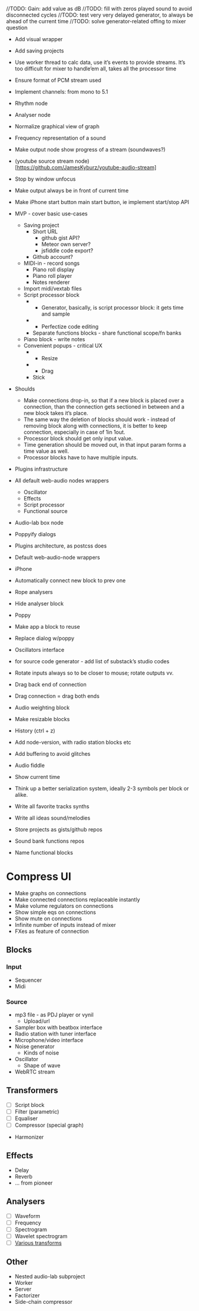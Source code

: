 
//TODO: Gain: add value as dB
//TODO: fill with zeros played sound to avoid disconnected cycles
//TODO: test very very delayed generator, to always be ahead of the current time
//TODO: solve generator-related offing to mixer question

* Add visual wrapper
* Add saving projects
* Use worker thread to calc data, use it’s events to provide streams. It’s too difficult for mixer to handle’em all, takes all the processor time
* Ensure format of PCM stream used
* Implement channels: from mono to 5.1
* Rhythm node
* Analyser node
* Normalize graphical view of graph
* Frequency representation of a sound
* Make output node show progress of a stream (soundwaves?)
* (youtube source stream node)[https://github.com/JamesKyburz/youtube-audio-stream]
* Stop by window unfocus
* Make output always be in front of current time


* Make iPhone start button main start button, ie implement start/stop API

* MVP - cover basic use-cases
	* Saving project
		* Short URL
			* github gist API?
			* Meteor own server?
			* jsfiddle code export?
		* Github account?
	* MIDI-in - record songs
		* Piano roll display
		* Piano roll player
		* Notes renderer
	* Import midi/vextab files
	* Script processor block
		* + Generator, basically, is script processor block: it gets time and sample
		* + Perfectize code editing
		* Separate functions blocks - share functional scope/fn banks
	* Piano block - write notes
	* Convenient popups - critical UX
		* + Resize
		* + Drag
		* Stick

* Shoulds
	* Make connections drop-in, so that if a new block is placed over a connection, than the connection gets sectioned in between and a new block takes it’s place.
	* The same way the deletion of blocks should work - instead of removing block along with connections, it is better to keep connection, especially in case of 1in 1out.
	* Processor block should get only input value.
	* Time generation should be moved out, in that input param forms a time value as well.
	* Processor blocks have to have multiple inputs.

* Plugins infrastructure
* All default web-audio nodes wrappers
	* Oscillator
	* Effects
	* Script processor
	* Functional source
* Audio-lab box node
* Poppyify dialogs

* Plugins architecture, as postcss does
* Default web-audio-node wrappers
* iPhone
* Automatically connect new block to prev one
* Rope analysers
* Hide analyser block
* Poppy
* Make app a block to reuse
* Replace dialog w/poppy
* Oscillators interface
* for source code generator - add list of substack’s studio codes
* Rotate inputs always so to be closer to mouse; rotate outputs vv.
* Drag back end of connection
* Drag connection = drag both ends
* Audio weighting block
* Make resizable blocks
* History (ctrl + z)
* Add node-version, with radio station blocks etc
* Add buffering to avoid glitches
* Audio fiddle
* Show current time
* Think up a better serialization system, ideally 2-3 symbols per block or alike.
* Write all favorite tracks synths
* Write all ideas sound/melodies
* Store projects as gists/github repos
* Sound bank functions repos
* Name functional blocks


# Compress UI

* Make graphs on connections
* Make connected connections replaceable instantly
* Make volume regulators on connections
* Show simple eqs on connections
* Show mute on connections
* Infinite number of inputs instead of mixer
* FXes as feature of connection


## Blocks

### Input

* Sequencer
* Midi

### Source

* mp3 file - as PDJ player or vynil
	* Upload/url
* Sampler box with beatbox interface
* Radio station with tuner interface
* Microphone/video interface
* Noise generator
	* Kinds of noise
* Oscillator
	* Shape of wave
* WebRTC stream

## Transformers

* [ ] Script block
* [ ] Filter (parametric)
* [ ] Equaliser
* [ ] Compressor (special graph)
* Harmonizer

## Effects

* Delay
* Reverb
* ... from pioneer

## Analysers

* [ ] Waveform
* [ ] Frequency
* [ ] Spectrogram
* [ ] Wavelet spectrogram
* [ ] [Various transforms](https://en.wikipedia.org/wiki/Wigner_distribution_function)

## Other

* Nested audio-lab subproject
* Worker
* Server
* Factorizer
* Side-chain compressor